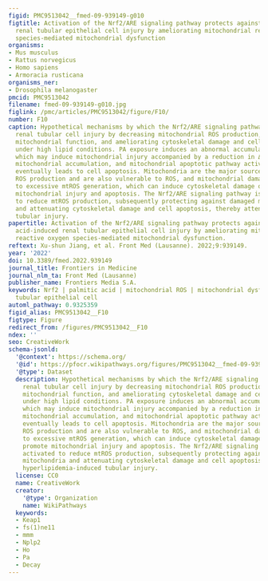 ```yaml
---
figid: PMC9513042__fmed-09-939149-g010
figtitle: Activation of the Nrf2/ARE signaling pathway protects against palmitic acid-induced
  renal tubular epithelial cell injury by ameliorating mitochondrial reactive oxygen
  species-mediated mitochondrial dysfunction
organisms:
- Mus musculus
- Rattus norvegicus
- Homo sapiens
- Armoracia rusticana
organisms_ner:
- Drosophila melanogaster
pmcid: PMC9513042
filename: fmed-09-939149-g010.jpg
figlink: /pmc/articles/PMC9513042/figure/F10/
number: F10
caption: Hypothetical mechanisms by which the Nrf2/ARE signaling pathway prevents
  renal tubular cell injury by decreasing mitochondrial ROS production, preserving
  mitochondrial function, and ameliorating cytoskeletal damage and cell apoptosis
  under high lipid conditions. PA exposure induces an abnormal accumulation of lipids,
  which may induce mitochondrial injury accompanied by a reduction in ΔΨm, fragmented
  mitochondrial accumulation, and mitochondrial apoptotic pathway activation, which
  eventually leads to cell apoptosis. Mitochondria are the major source of intracellular
  ROS production and are also vulnerable to ROS, and mitochondrial damage can lead
  to excessive mtROS generation, which can induce cytoskeletal damage or further promote
  mitochondrial injury and apoptosis. The Nrf2/ARE signaling pathway is activated
  to reduce mtROS production, subsequently protecting against damaged mitochondria
  and attenuating cytoskeletal damage and cell apoptosis, thereby attenuating hyperlipidemia-induced
  tubular injury.
papertitle: Activation of the Nrf2/ARE signaling pathway protects against palmitic
  acid-induced renal tubular epithelial cell injury by ameliorating mitochondrial
  reactive oxygen species-mediated mitochondrial dysfunction.
reftext: Xu-shun Jiang, et al. Front Med (Lausanne). 2022;9:939149.
year: '2022'
doi: 10.3389/fmed.2022.939149
journal_title: Frontiers in Medicine
journal_nlm_ta: Front Med (Lausanne)
publisher_name: Frontiers Media S.A.
keywords: Nrf2 | palmitic acid | mitochondrial ROS | mitochondrial dysfunction | renal
  tubular epithelial cell
automl_pathway: 0.9325359
figid_alias: PMC9513042__F10
figtype: Figure
redirect_from: /figures/PMC9513042__F10
ndex: ''
seo: CreativeWork
schema-jsonld:
  '@context': https://schema.org/
  '@id': https://pfocr.wikipathways.org/figures/PMC9513042__fmed-09-939149-g010.html
  '@type': Dataset
  description: Hypothetical mechanisms by which the Nrf2/ARE signaling pathway prevents
    renal tubular cell injury by decreasing mitochondrial ROS production, preserving
    mitochondrial function, and ameliorating cytoskeletal damage and cell apoptosis
    under high lipid conditions. PA exposure induces an abnormal accumulation of lipids,
    which may induce mitochondrial injury accompanied by a reduction in ΔΨm, fragmented
    mitochondrial accumulation, and mitochondrial apoptotic pathway activation, which
    eventually leads to cell apoptosis. Mitochondria are the major source of intracellular
    ROS production and are also vulnerable to ROS, and mitochondrial damage can lead
    to excessive mtROS generation, which can induce cytoskeletal damage or further
    promote mitochondrial injury and apoptosis. The Nrf2/ARE signaling pathway is
    activated to reduce mtROS production, subsequently protecting against damaged
    mitochondria and attenuating cytoskeletal damage and cell apoptosis, thereby attenuating
    hyperlipidemia-induced tubular injury.
  license: CC0
  name: CreativeWork
  creator:
    '@type': Organization
    name: WikiPathways
  keywords:
  - Keap1
  - fs(1)ne11
  - mmm
  - Nplp2
  - Ho
  - Pa
  - Decay
---
```


